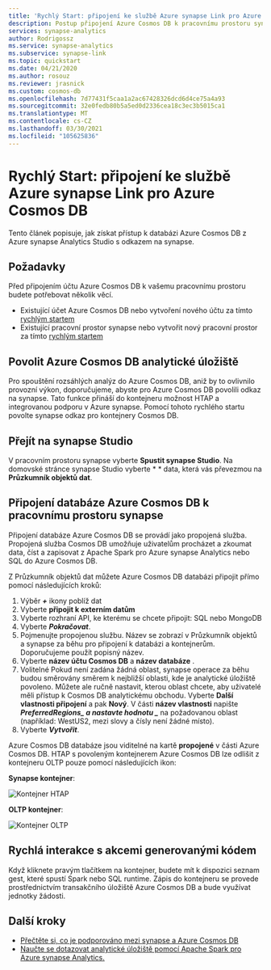 ```yaml
---
title: 'Rychlý Start: připojení ke službě Azure synapse Link pro Azure Cosmos DB'
description: Postup připojení Azure Cosmos DB k pracovnímu prostoru synapse s odkazem synapse
services: synapse-analytics
author: Rodrigossz
ms.service: synapse-analytics
ms.subservice: synapse-link
ms.topic: quickstart
ms.date: 04/21/2020
ms.author: rosouz
ms.reviewer: jrasnick
ms.custom: cosmos-db
ms.openlocfilehash: 7d77431f5caa1a2ac67428326dcd6d4ce75a4a93
ms.sourcegitcommit: 32e0fedb80b5a5ed0d2336cea18c3ec3b5015ca1
ms.translationtype: MT
ms.contentlocale: cs-CZ
ms.lasthandoff: 03/30/2021
ms.locfileid: "105625836"
---
```

# <a name="quickstart-connect-to-azure-synapse-link-for-azure-cosmos-db"></a>Rychlý Start: připojení ke službě Azure synapse Link pro Azure Cosmos DB

Tento článek popisuje, jak získat přístup k databázi Azure Cosmos DB z Azure synapse Analytics Studio s odkazem na synapse. 

## <a name="prerequisites"></a>Požadavky

Před připojením účtu Azure Cosmos DB k vašemu pracovnímu prostoru budete potřebovat několik věcí.

* Existující účet Azure Cosmos DB nebo vytvoření nového účtu za tímto [rychlým startem](../cosmos-db/how-to-manage-database-account.md)
* Existující pracovní prostor synapse nebo vytvořit nový pracovní prostor za tímto [rychlým startem](./quickstart-create-workspace.md) 

## <a name="enable-azure-cosmos-db-analytical-store"></a>Povolit Azure Cosmos DB analytické úložiště

Pro spouštění rozsáhlých analýz do Azure Cosmos DB, aniž by to ovlivnilo provozní výkon, doporučujeme, abyste pro Azure Cosmos DB povolili odkaz na synapse. Tato funkce přináší do kontejneru možnost HTAP a integrovanou podporu v Azure synapse. Pomocí tohoto rychlého startu povolte synapse odkaz pro kontejnery Cosmos DB.

## <a name="navigate-to-synapse-studio"></a>Přejít na synapse Studio

V pracovním prostoru synapse vyberte **Spustit synapse Studio**. Na domovské stránce synapse Studio vyberte * * data, která vás převezmou na **Průzkumník objektů dat**.

## <a name="connect-an-azure-cosmos-db-database-to-a-synapse-workspace"></a>Připojení databáze Azure Cosmos DB k pracovnímu prostoru synapse

Připojení databáze Azure Cosmos DB se provádí jako propojená služba. Propojená služba Cosmos DB umožňuje uživatelům procházet a zkoumat data, číst a zapisovat z Apache Spark pro Azure synapse Analytics nebo SQL do Azure Cosmos DB.

Z Průzkumník objektů dat můžete Azure Cosmos DB databázi připojit přímo pomocí následujících kroků:

1. Výběr ***+*** ikony poblíž dat
2. Vyberte **připojit k externím datům**
3. Vyberte rozhraní API, ke kterému se chcete připojit: SQL nebo MongoDB
4. Vyberte ***Pokračovat***.
5. Pojmenujte propojenou službu. Název se zobrazí v Průzkumník objektů a synapse za běhu pro připojení k databázi a kontejnerům. Doporučujeme použít popisný název.
6. Vyberte **název účtu Cosmos DB** a **název databáze** .
7. Volitelné Pokud není zadána žádná oblast, synapse operace za běhu budou směrovány směrem k nejbližší oblasti, kde je analytické úložiště povoleno. Můžete ale ručně nastavit, kterou oblast chcete, aby uživatelé měli přístup k Cosmos DB analytickému obchodu. Vyberte **Další vlastnosti připojení** a pak **Nový**. V části **název vlastnosti** napište **_PreferredRegions_*_ a nastavte hodnotu _*** na požadovanou oblast (například: WestUS2, mezi slovy a čísly není žádné místo).
8. Vyberte ***Vytvořit***.

Azure Cosmos DB databáze jsou viditelné na kartě **propojené** v části Azure Cosmos DB. HTAP s povoleným kontejnerem Azure Cosmos DB lze odlišit z kontejneru OLTP pouze pomocí následujících ikon:

**Synapse kontejner**:

![Kontejner HTAP](./media/quickstart-connect-synapse-link-cosmosdb/htap-container.png)

**OLTP kontejner**:

![Kontejner OLTP](./media/quickstart-connect-synapse-link-cosmosdb/oltp-container.png)

## <a name="quickly-interact-with-code-generated-actions"></a>Rychlá interakce s akcemi generovanými kódem

Když kliknete pravým tlačítkem na kontejner, budete mít k dispozici seznam gest, které spustí Spark nebo SQL runtime. Zápis do kontejneru se provede prostřednictvím transakčního úložiště Azure Cosmos DB a bude využívat jednotky žádosti.  

## <a name="next-steps"></a>Další kroky

* [Přečtěte si, co je podporováno mezi synapse a Azure Cosmos DB](./synapse-link/concept-synapse-link-cosmos-db-support.md)
* [Naučte se dotazovat analytické úložiště pomocí Apache Spark pro Azure synapse Analytics.](synapse-link/how-to-query-analytical-store-spark.md)
